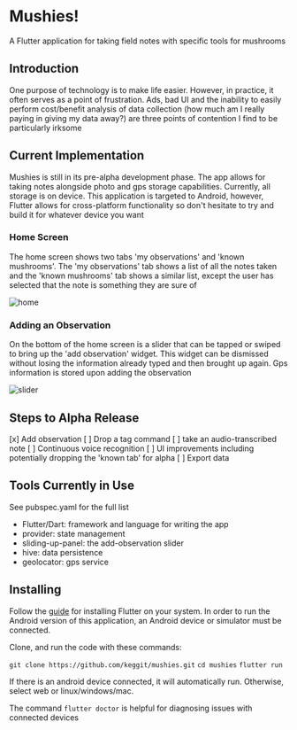 # Mushies!

A Flutter application for taking field notes with specific tools for mushrooms 

## Introduction

One purpose of technology is to make life easier. However, in practice, it often serves as a point of frustration. Ads, bad UI and the inability to easily perform cost/benefit analysis of data collection (how much am I really paying in giving my data away?) are three points of contention I find to be particularly irksome 

## Current Implementation

Mushies is still in its pre-alpha development phase. The app allows for taking notes alongside photo and gps storage capabilities. Currently, all storage is on device. This application is targeted to Android, however, Flutter allows for cross-platform functionality so don't hesitate to try and build it for whatever device you want

### Home Screen

The home screen shows two tabs 'my observations' and 'known mushrooms'. The 'my observations' tab shows a list of all the notes taken and the 'known mushrooms' tab shows a similar list, except the user has selected that the note is something they are sure of

![home](../media/../mushies_2/media/home.png)

### Adding an Observation

On the bottom of the home screen is a slider that can be tapped or swiped to bring up the 'add observation' widget. This widget can be dismissed without losing the information already typed and then brought up again. Gps information is stored upon adding the observation

![slider](../mushies_2/media/slider.png)

## Steps to Alpha Release

[x] Add observation
[ ] Drop a tag command
[ ] take an audio-transcribed note
[ ] Continuous voice recognition
[ ] UI improvements including potentially dropping the 'known tab' for alpha
[ ] Export data

## Tools Currently in Use

See pubspec.yaml for the full list

 - Flutter/Dart: framework and language for writing the app
 - provider: state management
 - sliding-up-panel: the add-observation slider
 - hive: data persistence
 - geolocator: gps service

## Installing

Follow the [guide](https://flutter.dev/docs/get-started/install) for installing Flutter on your system. In order to run the Android version of this application, an Android device or simulator must be connected. 

Clone, and run the code with these commands:

`git clone https://github.com/keggit/mushies.git`
`cd mushies`
`flutter run`

If there is an android device connected, it will automatically run. Otherwise, select web or linux/windows/mac. 

The command `flutter doctor` is helpful for diagnosing issues with connected devices
